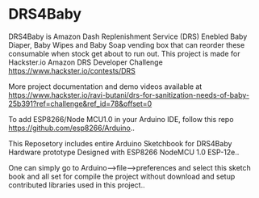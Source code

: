 # DRS4Baby
DRS4Baby is Amazon Dash Replenishment Service (DRS) Enebled Baby Diaper, Baby Wipes and Baby Soap vending box that can reorder these consumable when stock get about to run out.
This project is made for Hackster.io Amazon DRS Developer Challenge https://www.hackster.io/contests/DRS


More project documentation and demo videos available at https://www.hackster.io/ravi-butani/drs-for-sanitization-needs-of-baby-25b391?ref=challenge&ref_id=78&offset=0


To add ESP8266/Node MCU1.0 in your Arduino IDE, follow this repo https://github.com/esp8266/Arduino..


This Reposetory includes entire Arduino Sketchbook for DRS4Baby Hardware prototype Designed with ESP8266 NodeMCU 1.0 ESP-12e..


One can simply go to Arduino-->file-->preferences and select this sketch book and all set for compile the project without download and setup contributed libraries used in this project..


